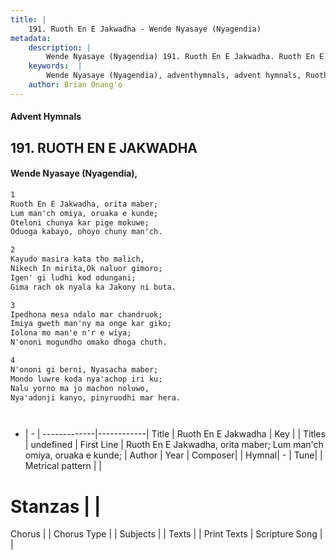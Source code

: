 ```yaml
---
title: |
    191. Ruoth En E Jakwadha - Wende Nyasaye (Nyagendia)
metadata:
    description: |
        Wende Nyasaye (Nyagendia) 191. Ruoth En E Jakwadha. Ruoth En E Jakwadha, orita maber; Lum man'ch omiya, oruaka e kunde; Oteloni chunya kar pige mokuwe; Oduoga kabayo, ohoyo chuny man'ch.  
    keywords:  |
        Wende Nyasaye (Nyagendia), adventhymnals, advent hymnals, Ruoth En E Jakwadha, Ruoth En E Jakwadha, orita maber; Lum man'ch omiya, oruaka e kunde;. 
    author: Brian Onang'o
---
```


#### Advent Hymnals
## 191. RUOTH EN E JAKWADHA
####  Wende Nyasaye (Nyagendia),

```txt
1
Ruoth En E Jakwadha, orita maber;
Lum man'ch omiya, oruaka e kunde;
Oteloni chunya kar pige mokuwe;
Oduoga kabayo, ohoyo chuny man'ch.

2
Kayudo masira kata tho malich,
Nikech In mirita,Ok naluor gimoro;
Igen' gi ludhi kod odungani;
Gima rach ok nyala ka Jakony ni buta.

3
Ipedhona mesa ndalo mar chandruok;
Imiya gweth man'ny ma onge kar giko;
Iolona mo man'e n'r e wiya;
N'ononi mogundho omako dhoga chuth.

4
N'ononi gi berni, Nyasacha maber;
Mondo luwre koda nya'achop iri ku;
Nalu yorno ma jo machon noluwo,
Nya'adonji kanyo, pinyruodhi mar hera.




```

- |   -  |
-------------|------------|
Title | Ruoth En E Jakwadha |
Key |  |
Titles | undefined |
First Line | Ruoth En E Jakwadha, orita maber; Lum man'ch omiya, oruaka e kunde; |
Author | 
Year | 
Composer| |
Hymnal|  - |
Tune|  |
Metrical pattern | |
# Stanzas |  |
Chorus |  |
Chorus Type |  |
Subjects | |
Texts |  |
Print Texts | 
Scripture Song |  |
    
